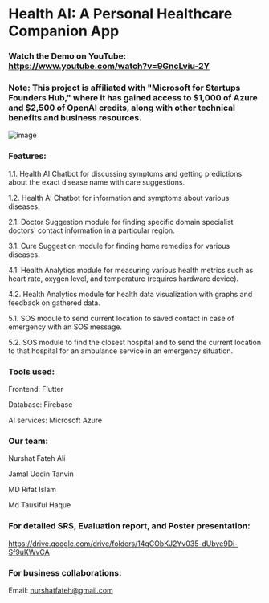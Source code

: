 # Health AI: A Personal Healthcare Companion App
### Watch the Demo on YouTube: https://www.youtube.com/watch?v=9GncLviu-2Y

### Note: This project is affiliated with "Microsoft for Startups Founders Hub," where it has gained access to $1,000 of Azure and $2,500 of OpenAI credits, along with other technical benefits and business resources.
![image](https://github.com/user-attachments/assets/e08cb9ca-6160-4635-8b40-df9607bcd6ea)

### Features: 

1.1. Health AI Chatbot for discussing symptoms and getting predictions about the exact disease name with care suggestions.

1.2. Health AI Chatbot for information and symptoms about various diseases.

2.1. Doctor Suggestion module for finding specific domain specialist doctors' contact information in a particular region.

3.1. Cure Suggestion module for finding home remedies for various diseases.

4.1. Health Analytics module for measuring various health metrics such as heart rate, oxygen level, and temperature (requires hardware device).

4.2. Health Analytics module for health data visualization with graphs and feedback on gathered data.

5.1. SOS module to send current location to saved contact in case of emergency with an SOS message.

5.2. SOS module to find the closest hospital and to send the current location to that hospital for an ambulance service in an emergency situation.

### Tools used: 
Frontend: Flutter

Database: Firebase

AI services: Microsoft Azure


### Our team:

Nurshat Fateh Ali

Jamal Uddin Tanvin

MD Rifat Islam

Md Tausiful Haque


### For detailed SRS, Evaluation report, and Poster presentation:
https://drive.google.com/drive/folders/14gCObKJ2Yv035-dUbye9Di-Sf9uKWvCA

### For business collaborations:
Email: nurshatfateh@gmail.com
